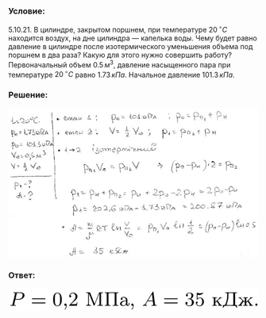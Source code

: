 ###  Условие: 

$5.10.21.$ В цилиндре, закрытом поршнем, при температуре $20 \,^{\circ}С$ находится воздух, на дне цилиндра — капелька воды. Чему будет равно давление в цилиндре после изотермического уменьшения объема под поршнем в два раза? Какую для этого нужно совершить работу? Первоначальный объем $0.5 \,м^3$, давление насыщенного пара при температуре $20 \,^{\circ}С$ равно $1.73 \,кПа$. Начальное давление $101.3 \,кПа$. 

###  Решение: 

![|640x383, 67%](../../img/5.10.21/1.jpg) 

###  Ответ: 

![|651x57, 67%](../../img/5.10.21/ans.png) 
